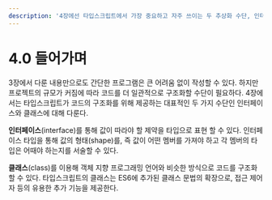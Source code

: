 ```yaml
---
description: '4장에선 타입스크립트에서 가장 중요하고 자주 쓰이는 두 추상화 수단, 인터페이스와 클래스에 대해 다룬다.'
---
```


# 4.0 들어가며

3장에서 다룬 내용만으로도 간단한 프로그램은 큰 어려움 없이 작성할 수 있다. 하지만 프로젝트의 규모가 커짐에 따라 코드를 더 일관적으로 구조화할 수단이 필요하다. 4장에서는 타입스크립트가 코드의 구조화를 위해 제공하는 대표적인 두 가지 수단인 인터페이스와 클래스에 대해 다룬다.

**인터페이스**\(interface\)를 통해 값이 따라야 할 제약을 타입으로 표현 할 수 있다. 인터페이스 타입을 통해 값의 형태\(shape\)를, 즉 값이 어떤 멤버를 가져야 하고 각 멤버의 타입은 어때야 하는지를 서술할 수 있다.

**클래스**\(class\)를 이용해 객체 지향 프로그래밍 언어와 비슷한 방식으로 코드를 구조화 할 수 있다. 타입스크립트의 클래스는 ES6에 추가된 클래스 문법의 확장으로, 접근 제어자 등의 유용한 추가 기능을 제공한다.

